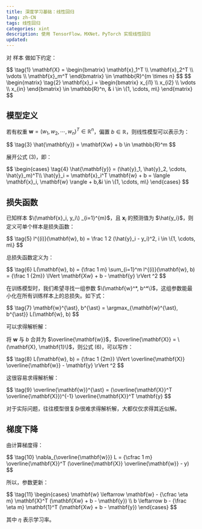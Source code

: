 ```yaml
---
title: 深度学习基础：线性回归
lang: zh-CN
tags: 线性回归
categories: xint
description: 使用 TensorFlow，MXNet，PyTorch 实现线性回归
updated:
---
```


对 <span class="w3-yellow">样本</span> 做如下约定：

<article>
$$
\tag{1} \mathbf{X} = \begin{bmatrix}
\mathbf{x}_1^T \\ \mathbf{x}_2^T \\ \vdots \\ \mathbf{x}_m^T
\end{bmatrix} \in \mathbb{R}^{m \times n} 
$$
$$
\begin{matrix}
\tag{2}
\mathbf{x}_i = \begin{bmatrix}
x_{i1} \\ x_{i2} \\ \vdots \\ x_{in}
\end{bmatrix} \in \mathbb{R}^n, & i \in \{1, \cdots, m\}
\end{matrix}
$$
</article>

## 模型定义

若有权重 $\mathbf{w} = (w_1, w_2, \cdots, w_n)^T \in \mathbb{R}^n$，偏置 $b \in \mathbb{R}$，则<span class="w3-yellow">线性模型</span>可以表示为：

<article>
$$
\tag{3} \hat{\mathbf{y}} = \mathbf{Xw} + b \in \mathbb{R}^m
$$
</article>

展开公式 (3)，即：

<article>
$$
\begin{cases}
\tag{4} \hat{\mathbf{y}} = (\hat{y}_1, \hat{y}_2, \cdots, \hat{y}_m)^T\\
\hat{y}_i = \mathbf{x}_i^T \mathbf{w} + b = \langle \mathbf{x}_i, \mathbf{w} \rangle + b,&i \in \{1, \cdots, m\}
\end{cases}
$$
</article>

## 损失函数


已知样本 $\(\mathbf{x}_i, y_i\) _{i=1}^{m}$，且 $\mathbf{x}_i$ 的预测值为 $\hat{y_i}$，则定义可单个样本是损失函数：

<article>
$$
\tag{5}
l^{(i)}(\mathbf{w}, b) = \frac 1 2 (\hat{y}_i - y_i)^2, i \in \{1, \cdots, m\}
$$
</article>

总损失函数定义为：

<article>
$$
\tag{6}
L(\mathbf{w}, b) = {\frac 1 m} \sum_{i=1}^m l^{(i)}(\mathbf{w}, b) = {\frac 1 {2m}} \lVert \mathbf{Xw} + b - \mathbf{y} \rVert ^2
$$
</article>

在训练模型时，我们希望寻找一组参数 $\(\mathbf{w}^*, b^*\)$，这组参数能最小化在所有训练样本上的总损失。如下式：

<article>
$$
\tag{7}
\mathbf{w}^{\ast}, b^{\ast} = \argmax_{\mathbf{w}^{\ast}, b^{\ast}} L(\mathbf{w}, b)
$$
</article>

可以求得解析解：

将 $\mathbf{w}$ 与 $b$ 合并为 $\overline{\mathbf{w}}$，$\overline{\mathbf{X}} = \(\mathbf{X}, \mathbf{1}\)$，则公式 (6)，可以写作：

<article>
$$
\tag{8}
L(\mathbf{w}, b) = {\frac 1 {2m}} \lVert \overline{\mathbf{X}} \overline{\mathbf{w}} - \mathbf{y} \rVert ^2
$$
</article>

这很容易求得解析解：

<article>
$$
\tag{9}
\overline{\mathbf{w}}^{\ast} = (\overline{\mathbf{X}}^T \overline{\mathbf{X}})^{-1} \overline{\mathbf{X}}^T \mathbf{y}
$$
</article>

对于实际问题，往往模型很复杂很难求得解析解，大都仅仅求得其近似解。

## 梯度下降

由计算梯度得：

<article>
$$
\tag{10}
\nabla_{\overline{\mathbf{w}}} L = {\cfrac 1 m} \overline{\mathbf{X}}^T (\overline{\mathbf{X}} \overline{\mathbf{w}} - y)
$$
</article>

所以，参数更新：

<article>
$$
\tag{11}
\begin{cases}
\mathbf{w} \leftarrow \mathbf{w} - {\cfrac \eta m} \mathbf{X}^T (\mathbf{Xw} + b - \mathbf{y}) \\
b \leftarrow b - {\frac \eta m} \mathbf{1}^T (\mathbf{Xw} + b - \mathbf{y})
\end{cases}
$$
</article>

其中 $\eta$ 表示学习率。